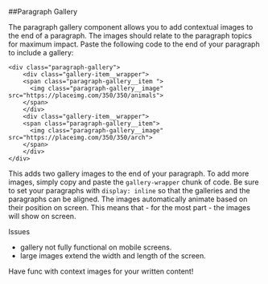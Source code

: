 ##Paragraph Gallery

The paragraph gallery component allows you to  add contextual images to the end of a paragraph.
The images should relate to the paragraph topics for maximum impact. Paste the following code to the
end of your paragraph to include a gallery:

    <div class="paragraph-gallery">
        <div class="gallery-item__wrapper">
        <span class="paragraph-gallery__item ">
          <img class="paragraph-gallery__image" src="https://placeimg.com/350/350/animals">
        </span>
        </div>
        <div class="gallery-item__wrapper">
        <span class="paragraph-gallery__item">
          <img class="paragraph-gallery__image" src="https://placeimg.com/350/350/arch">
        </span>
        </div>
    </div>
    
 This adds two gallery images to the end of your paragraph. To add more images, simply copy and paste
 the `gallery-wrapper` chunk of code. Be sure to set your paragraphs with `display: inline` so that the galleries and the paragraphs can be aligned. The images automatically animate based on their position on screen.
 This means that - for the most part - the images will show on screen. 
 
 Issues 
 
 - gallery not fully functional on mobile screens.
 - large images extend the width and length of the screen.
 
 Have func with context images for your written content!
  
  
